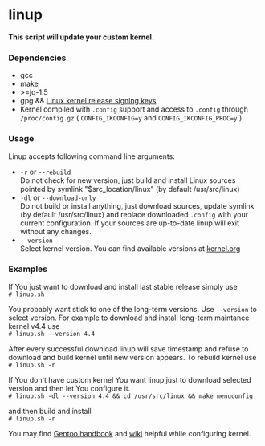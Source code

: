 # linup
**This script will update your custom kernel.**

### Dependencies

- gcc 
- make
- \>=jq-1.5
- gpg && [Linux kernel release signing keys](https://www.kernel.org/category/signatures.html)
- Kernel compiled with `.config` support and access to `.config` through `/proc/config.gz` ( `CONFIG_IKCONFIG=y` and `CONFIG_IKCONFIG_PROC=y`  ) 

### Usage

Linup accepts following command line arguments:

- `-r` or `--rebuild`  
Do not check for new version, just build and install Linux sources pointed by symlink "$src_location/linux" (by default /usr/src/linux)
- `-dl` or `--download-only`  
Do not build or install anything, just download sources, update symlink (by default /usr/src/linux) and replace downloaded `.config` with your current configuration.
If your sources are up-to-date linup will exit without any changes.
- `--version`  
Select kernel version. You can find available versions at [kernel.org](https://www.kernel.org/category/releases.html)

### Examples

If You just want to download and install last stable release simply use  
`# linup.sh`

You probably want stick to one of the long-term versions.
Use `--version` to select version. For example to download and install long-term maintance kernel v4.4 use  
`# linup.sh --version 4.4`

After every successful download linup will save timestamp and refuse to download and build kernel until new version appears. To rebuild kernel use  
`# linup.sh -r`


If You don't have custom kernel You want linup just to download selected version and then let You configure it.  
`# linup.sh -dl --version 4.4 && cd /usr/src/linux && make menuconfig`

and then build and install  
`# linup.sh -r`

You may find [Gentoo handbook](https://wiki.gentoo.org/wiki/Handbook:X86/Installation/Kernel) and [wiki](https://wiki.gentoo.org/wiki/Main_Page) helpful while configuring kernel.
